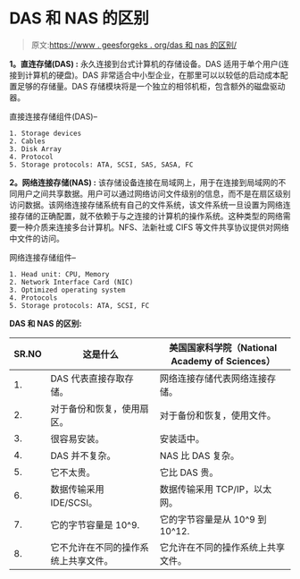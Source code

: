 # DAS 和 NAS 的区别

> 原文:[https://www . geesforgeks . org/das 和 nas 的区别/](https://www.geeksforgeeks.org/difference-between-das-and-nas/)

**1。直连存储(DAS) :**
永久连接到台式计算机的存储设备。DAS 适用于单个用户(连接到计算机的硬盘)。DAS 非常适合中小型企业，在那里可以以较低的启动成本配置足够的存储量。DAS 存储模块将是一个独立的相邻机柜，包含额外的磁盘驱动器。

直接连接存储组件(DAS)–

```
1. Storage devices
2. Cables
3. Disk Array
4. Protocol
5. Storage protocols: ATA, SCSI, SAS, SASA, FC 
```

**2。网络连接存储(NAS) :**
该存储设备连接在局域网上，用于在连接到局域网的不同用户之间共享数据。用户可以通过网络访问文件级别的信息，而不是在扇区级别访问数据。该网络连接存储系统有自己的文件系统，该文件系统一旦设置为网络连接存储的正确配置，就不依赖于与之连接的计算机的操作系统。这种类型的网络需要一种介质来连接多台计算机。NFS、法新社或 CIFS 等文件共享协议提供对网络中文件的访问。

网络连接存储组件–

```
1. Head unit: CPU, Memory
2. Network Interface Card (NIC)
3. Optimized operating system
4. Protocols
5. Storage protocols: ATA, SCSI, FC  
```

**DAS 和 NAS 的区别:**

<center>

| SR.NO | 这是什么 | 美国国家科学院（National Academy of Sciences） |
| --- | --- | --- |
| 1. | DAS 代表直接存取存储。 | 网络连接存储代表网络连接存储。 |
| 2. | 对于备份和恢复，使用扇区。 | 对于备份和恢复，使用文件。 |
| 3. | 很容易安装。 | 安装适中。 |
| 4. | DAS 并不复杂。 | NAS 比 DAS 复杂。 |
| 5. | 它不太贵。 | 它比 DAS 贵。 |
| 6. | 数据传输采用 IDE/SCSI。 | 数据传输采用 TCP/IP，以太网。 |
| 7. | 它的字节容量是 10^9. | 它的字节容量是从 10^9 到 10^12. |
| 8. | 它不允许在不同的操作系统上共享文件。 | 它允许在不同的操作系统上共享文件。 |

</center>